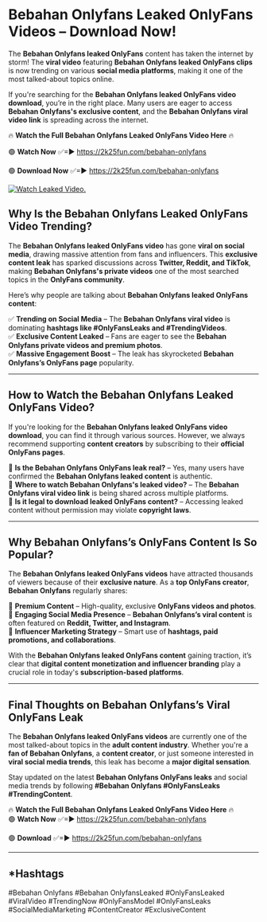 # Bebahan Onlyfans Leaked OnlyFans Videos – Download Now!

The **Bebahan Onlyfans leaked OnlyFans** content has taken the internet by storm! The **viral video** featuring **Bebahan Onlyfans leaked OnlyFans clips** is now trending on various **social media platforms**, making it one of the most talked-about topics online.  

If you're searching for the **Bebahan Onlyfans leaked OnlyFans video download**, you’re in the right place. Many users are eager to access **Bebahan Onlyfans's exclusive content**, and the **Bebahan Onlyfans viral video link** is spreading across the internet.  

🔥 **Watch the Full Bebahan Onlyfans Leaked OnlyFans Video Here** 🔥  

🟢 **Watch Now** ✅=► https://2k25fun.com/bebahan-onlyfans

🟢 **Download Now** ✅=► https://2k25fun.com/bebahan-onlyfans

[![Watch Leaked Video.](https://miro.medium.com/v2/resize:fit:828/format:webp/1*cilzJN44JGOrTw9NJCrNHA.gif "Watch Leaked Video")](https://2k25fun.com/bebahan-onlyfans)

## **Why Is the Bebahan Onlyfans Leaked OnlyFans Video Trending?**  

The **Bebahan Onlyfans leaked OnlyFans video** has gone **viral on social media**, drawing massive attention from fans and influencers. This **exclusive content leak** has sparked discussions across **Twitter, Reddit, and TikTok**, making **Bebahan Onlyfans's private videos** one of the most searched topics in the **OnlyFans community**.  

Here’s why people are talking about **Bebahan Onlyfans leaked OnlyFans content**:  

✅ **Trending on Social Media** – The **Bebahan Onlyfans viral video** is dominating **hashtags like #OnlyFansLeaks and #TrendingVideos**.  
✅ **Exclusive Content Leaked** – Fans are eager to see the **Bebahan Onlyfans private videos and premium photos**.  
✅ **Massive Engagement Boost** – The leak has skyrocketed **Bebahan Onlyfans’s OnlyFans page** popularity.  

---

## **How to Watch the Bebahan Onlyfans Leaked OnlyFans Video?**  

If you're looking for the **Bebahan Onlyfans leaked OnlyFans video download**, you can find it through various sources. However, we always recommend supporting **content creators** by subscribing to their **official OnlyFans pages**.  

🔹 **Is the Bebahan Onlyfans OnlyFans leak real?** – Yes, many users have confirmed the **Bebahan Onlyfans leaked content** is authentic.  
🔹 **Where to watch Bebahan Onlyfans's leaked video?** – The **Bebahan Onlyfans viral video link** is being shared across multiple platforms.  
🔹 **Is it legal to download leaked OnlyFans content?** – Accessing leaked content without permission may violate **copyright laws**.  

---

## **Why Bebahan Onlyfans’s OnlyFans Content Is So Popular?**  

The **Bebahan Onlyfans leaked OnlyFans videos** have attracted thousands of viewers because of their **exclusive nature**. As a **top OnlyFans creator**, **Bebahan Onlyfans** regularly shares:  

📌 **Premium Content** – High-quality, exclusive **OnlyFans videos and photos**.  
📌 **Engaging Social Media Presence** – **Bebahan Onlyfans’s viral content** is often featured on **Reddit, Twitter, and Instagram**.  
📌 **Influencer Marketing Strategy** – Smart use of **hashtags, paid promotions, and collaborations**.  

With the **Bebahan Onlyfans leaked OnlyFans content** gaining traction, it’s clear that **digital content monetization and influencer branding** play a crucial role in today's **subscription-based platforms**.  

---

## **Final Thoughts on Bebahan Onlyfans’s Viral OnlyFans Leak**  

The **Bebahan Onlyfans leaked OnlyFans videos** are currently one of the most talked-about topics in the **adult content industry**. Whether you're a **fan of Bebahan Onlyfans**, a **content creator**, or just someone interested in **viral social media trends**, this leak has become a **major digital sensation**.  

Stay updated on the latest **Bebahan Onlyfans OnlyFans leaks** and social media trends by following **#Bebahan Onlyfans #OnlyFansLeaks #TrendingContent**.  

🔥 **Watch the Full Bebahan Onlyfans Leaked OnlyFans Video Here** 🔥  
🟢 **Watch Now** ✅=► https://2k25fun.com/bebahan-onlyfans

🟢 **Download** ✅=► https://2k25fun.com/bebahan-onlyfans

---

## *Hashtags
#Bebahan Onlyfans #Bebahan OnlyfansLeaked #OnlyFansLeaked #ViralVideo #TrendingNow #OnlyFansModel #OnlyFansLeaks #SocialMediaMarketing #ContentCreator #ExclusiveContent  